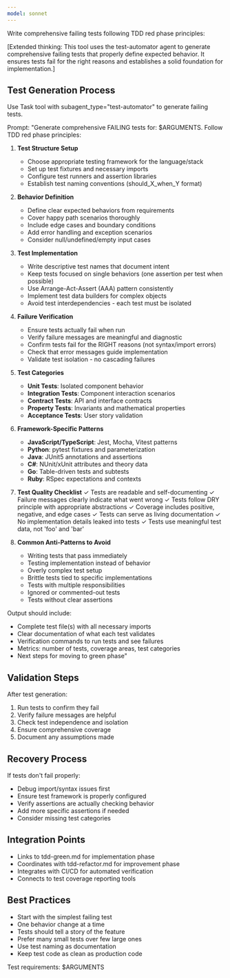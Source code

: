 ```yaml
---
model: sonnet
---
```


Write comprehensive failing tests following TDD red phase principles:

[Extended thinking: This tool uses the test-automator agent to generate
comprehensive failing tests that properly define expected behavior. It ensures
tests fail for the right reasons and establishes a solid foundation for
implementation.]

## Test Generation Process

Use Task tool with subagent_type="test-automator" to generate failing tests.

Prompt: "Generate comprehensive FAILING tests for: $ARGUMENTS. Follow TDD red
phase principles:

1. **Test Structure Setup**
   - Choose appropriate testing framework for the language/stack
   - Set up test fixtures and necessary imports
   - Configure test runners and assertion libraries
   - Establish test naming conventions (should_X_when_Y format)

2. **Behavior Definition**
   - Define clear expected behaviors from requirements
   - Cover happy path scenarios thoroughly
   - Include edge cases and boundary conditions
   - Add error handling and exception scenarios
   - Consider null/undefined/empty input cases

3. **Test Implementation**
   - Write descriptive test names that document intent
   - Keep tests focused on single behaviors (one assertion per test when
     possible)
   - Use Arrange-Act-Assert (AAA) pattern consistently
   - Implement test data builders for complex objects
   - Avoid test interdependencies - each test must be isolated

4. **Failure Verification**
   - Ensure tests actually fail when run
   - Verify failure messages are meaningful and diagnostic
   - Confirm tests fail for the RIGHT reasons (not syntax/import errors)
   - Check that error messages guide implementation
   - Validate test isolation - no cascading failures

5. **Test Categories**
   - **Unit Tests**: Isolated component behavior
   - **Integration Tests**: Component interaction scenarios
   - **Contract Tests**: API and interface contracts
   - **Property Tests**: Invariants and mathematical properties
   - **Acceptance Tests**: User story validation

6. **Framework-Specific Patterns**
   - **JavaScript/TypeScript**: Jest, Mocha, Vitest patterns
   - **Python**: pytest fixtures and parameterization
   - **Java**: JUnit5 annotations and assertions
   - **C#**: NUnit/xUnit attributes and theory data
   - **Go**: Table-driven tests and subtests
   - **Ruby**: RSpec expectations and contexts

7. **Test Quality Checklist** ✓ Tests are readable and self-documenting ✓
   Failure messages clearly indicate what went wrong ✓ Tests follow DRY
   principle with appropriate abstractions ✓ Coverage includes positive,
   negative, and edge cases ✓ Tests can serve as living documentation ✓ No
   implementation details leaked into tests ✓ Tests use meaningful test data,
   not 'foo' and 'bar'

8. **Common Anti-Patterns to Avoid**
   - Writing tests that pass immediately
   - Testing implementation instead of behavior
   - Overly complex test setup
   - Brittle tests tied to specific implementations
   - Tests with multiple responsibilities
   - Ignored or commented-out tests
   - Tests without clear assertions

Output should include:

- Complete test file(s) with all necessary imports
- Clear documentation of what each test validates
- Verification commands to run tests and see failures
- Metrics: number of tests, coverage areas, test categories
- Next steps for moving to green phase"

## Validation Steps

After test generation:

1. Run tests to confirm they fail
2. Verify failure messages are helpful
3. Check test independence and isolation
4. Ensure comprehensive coverage
5. Document any assumptions made

## Recovery Process

If tests don't fail properly:

- Debug import/syntax issues first
- Ensure test framework is properly configured
- Verify assertions are actually checking behavior
- Add more specific assertions if needed
- Consider missing test categories

## Integration Points

- Links to tdd-green.md for implementation phase
- Coordinates with tdd-refactor.md for improvement phase
- Integrates with CI/CD for automated verification
- Connects to test coverage reporting tools

## Best Practices

- Start with the simplest failing test
- One behavior change at a time
- Tests should tell a story of the feature
- Prefer many small tests over few large ones
- Use test naming as documentation
- Keep test code as clean as production code

Test requirements: $ARGUMENTS
